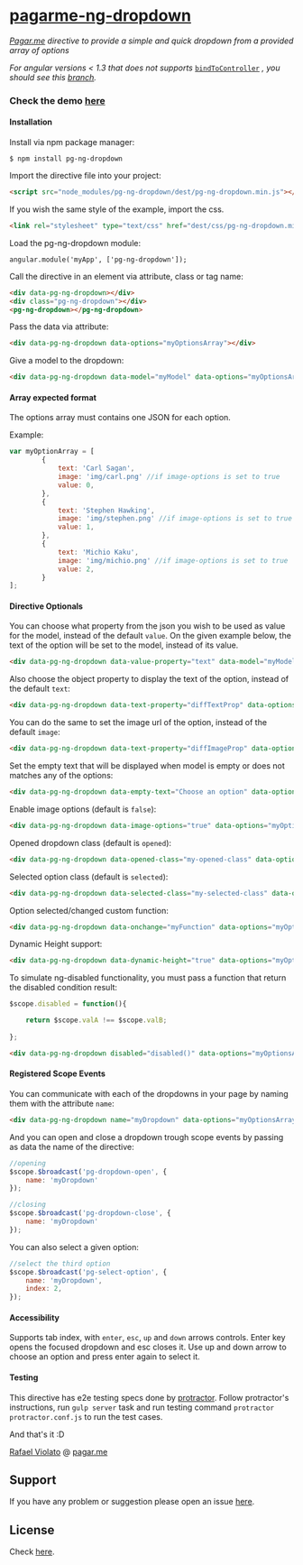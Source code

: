 # [pagarme-ng-dropdown](http://pagarme.github.io/pagarme-ng-dropdown)
*[Pagar.me](http://pagar.me) directive to provide a simple and quick dropdown from a provided array of options*

*For angular versions < 1.3 that does not supports* [`bindToController`](https://docs.angularjs.org/api/ng/service/$compile) *, you should see this [branch](https://github.com/pagarme/pagarme-ng-dropdown/tree/legacy).*

### Check the demo [here](http://pagarme.github.io/pagarme-ng-dropdown/)

#### Installation

Install via npm package manager:
```
$ npm install pg-ng-dropdown
```

Import the directive file into your project:
```html
<script src="node_modules/pg-ng-dropdown/dest/pg-ng-dropdown.min.js"></script>
```

If you wish the same style of the example, import the css.
```html
<link rel="stylesheet" type="text/css" href="dest/css/pg-ng-dropdown.min.css">
```

Load the pg-ng-dropdown module:
```javscript
angular.module('myApp', ['pg-ng-dropdown']);
```


Call the directive in an element via attribute, class or tag name:
```html
<div data-pg-ng-dropdown></div>
<div class="pg-ng-dropdown"></div>
<pg-ng-dropdown></pg-ng-dropdown>
```


Pass the data via attribute:
```html
<div data-pg-ng-dropdown data-options="myOptionsArray"></div>
```

Give a model to the dropdown:
```html
<div data-pg-ng-dropdown data-model="myModel" data-options="myOptionsArray"></div>
```

#### Array expected format

The options array must contains one JSON for each option.

Example:
```javascript
var myOptionArray = [
		{
			text: 'Carl Sagan',
			image: 'img/carl.png' //if image-options is set to true
			value: 0,
		},
		{
			text: 'Stephen Hawking',
			image: 'img/stephen.png' //if image-options is set to true
			value: 1,
		},
		{
			text: 'Michio Kaku',
			image: 'img/michio.png' //if image-options is set to true
			value: 2,
		}
];
```


#### Directive Optionals

You can choose what property from the json you wish to be used as value for the model, instead of the default `value`.
On the given example below, the text of the option will be set to the model, instead of its value.

```html
<div data-pg-ng-dropdown data-value-property="text" data-model="myModel" data-options="myOptionsArray"></div>
```

Also choose the object property to display the text of the option, instead of the default `text`:

```html
<div data-pg-ng-dropdown data-text-property="diffTextProp" data-options="myOptionsArray"></div>

```

You can do the same to set the image url of the option, instead of the default `image`:

```html
<div data-pg-ng-dropdown data-text-property="diffImageProp" data-options="myOptionsArray"></div>
```


Set the empty text that will be displayed when model is empty or does not matches any of the options:
```html
<div data-pg-ng-dropdown data-empty-text="Choose an option" data-options="myOptionsArray"></div>
```


Enable image options (default is `false`):
```html
<div data-pg-ng-dropdown data-image-options="true" data-options="myOptionsArray"></div>
```


Opened dropdown class (default is `opened`):
```html
<div data-pg-ng-dropdown data-opened-class="my-opened-class" data-options="myOptionsArray"></div>
```


Selected option class (default is `selected`):
```html
<div data-pg-ng-dropdown data-selected-class="my-selected-class" data-options="myOptionsArray"></div>
```


Option selected/changed custom function:
```html
<div data-pg-ng-dropdown data-onchange="myFunction" data-options="myOptionsArray"></div>
```

Dynamic Height support:
```html
<div data-pg-ng-dropdown data-dynamic-height="true" data-options="myOptionsArray"></div>
```

To simulate ng-disabled functionality, you must pass a function that return the disabled condition result:

```javascript
$scope.disabled = function(){

	return $scope.valA !== $scope.valB;
	
};
```

```html
<div data-pg-ng-dropdown disabled="disabled()" data-options="myOptionsArray"></div>
```


#### Registered Scope Events

You can communicate with each of the dropdowns in your page by naming them with the attribute `name`:
```html
<div data-pg-ng-dropdown name="myDropdown" data-options="myOptionsArray"></div>
```


And you can open and close a dropdown trough scope events by passing as data the name of the directive:
```javascript
//opening
$scope.$broadcast('pg-dropdown-open', {
	name: 'myDropdown'
});

//closing
$scope.$broadcast('pg-dropdown-close', {
	name: 'myDropdown'
});
```


You can also select a given option:
```javascript
//select the third option
$scope.$broadcast('pg-select-option', {
	name: 'myDropdown',
	index: 2,
});
```

#### Accessibility

Supports tab index, with `enter`, `esc`, `up` and `down` arrows controls. Enter key opens the focused dropdown and esc closes it. Use up and down arrow to choose an option and press enter again to select it.

#### Testing
This directive has e2e testing specs done by [protractor](https://angular.github.io/protractor/#/).
Follow protractor's instructions, run `gulp server` task and run testing command `protractor protractor.conf.js` to run the test cases.

And that's it :D

[Rafael Violato](http://rviolato.com) @ [pagar.me](http://pagar.me)

## Support
If you have any problem or suggestion please open an issue [here](https://github.com/pagarme/pagarme-ng-dropdown/issues).

## License

Check [here](LICENSE).
